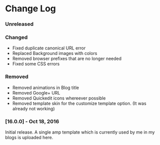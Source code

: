 # Change Log

### Unreleased
### Changed
 - Fixed duplicate canonical URL error
 - Replaced Background images with colors
 - Removed browser prefixes that are no longer needed
 - Fixed some CSS errors

### Removed
 - Removed animations in Blog title
 - Removed Google+ URL
 - Removed Quickedit icons whereever possible
 - Removed template skin for the customize template option. (It was already not working)

### [16.0.0] - Oct 18, 2016
Initial release.
A single amp template which is currently used by me in my blogs is uploaded here.
